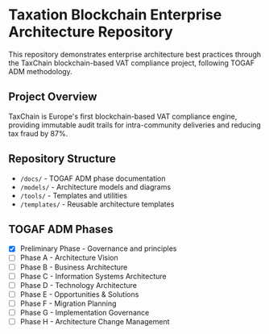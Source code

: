 # Taxation Blockchain Enterprise Architecture Repository

This repository demonstrates enterprise architecture best practices through the TaxChain blockchain-based VAT compliance project, following TOGAF ADM methodology.

## Project Overview
TaxChain is Europe's first blockchain-based VAT compliance engine, providing immutable audit trails for intra-community deliveries and reducing tax fraud by 87%.

## Repository Structure
- `/docs/` - TOGAF ADM phase documentation
- `/models/` - Architecture models and diagrams
- `/tools/` - Templates and utilities
- `/templates/` - Reusable architecture templates

## TOGAF ADM Phases
- [x] Preliminary Phase - Governance and principles
- [ ] Phase A - Architecture Vision
- [ ] Phase B - Business Architecture
- [ ] Phase C - Information Systems Architecture
- [ ] Phase D - Technology Architecture
- [ ] Phase E - Opportunities & Solutions
- [ ] Phase F - Migration Planning
- [ ] Phase G - Implementation Governance
- [ ] Phase H - Architecture Change Management